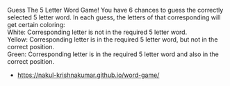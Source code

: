 Guess The 5 Letter Word Game!
You have 6 chances to guess the correctly selected 5 letter word. In each guess, the letters of that corresponding will get certain coloring:<br>
    White: Corresponding letter is not in the required 5 letter word.<br>
    Yellow: Corresponding letter is in the required 5 letter word, but not in the correct position.<br>
    Green: Corresponding letter is in the required 5 letter word and also in the correct position.<br>
    
- https://nakul-krishnakumar.github.io/word-game/
